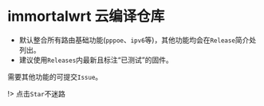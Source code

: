 # immortalwrt 云编译仓库

* 默认整合所有路由基础功能(`pppoe`、`ipv6`等)，其他功能均会在`Release`简介处列出。
* 建议使用`Releases`内最新且标注“已测试”的固件。

需要其他功能的可提交`Issue`。

!> 点击`Star`不迷路
